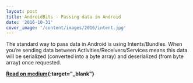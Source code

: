 ```yaml
---
layout: post
title: AndroidBits - Passing data in Android
date: '2016-10-31'
cover_image: '/content/images/2016/intent.jpg'
---
```


The standard way to pass data in Android is using Intents/Bundles. When you’re sending data between Activities/Receivers/Services means this data will be serialized (converted into a byte array) and deserialized (from byte array) once requested.

**[Read on medium](http://bit.ly/passing-data-android){:target="_blank"}**
